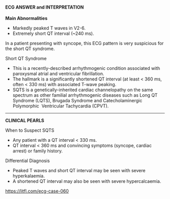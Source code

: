 #### ECG ANSWER and INTERPRETATION

**Main Abnormalities**
* Markedly peaked T waves in V2-6. 
* Extremely short QT interval (~240 ms). 

In a patient presenting with syncope, this ECG pattern is very suspicious for the short QT syndrome.

Short QT Syndrome
* This is a recently-described arrhythmogenic condition associated with paroxysmal atrial and ventricular fibrillation. 
* The hallmark is a significantly shortened QT interval (at least < 360 ms, often < 330 ms) with associated T-wave peaking. 
* SQTS is a genetically-inherited cardiac channelopathy on the same spectrum as other familial arrhythmogenic diseases such as Long QT Syndrome (LQTS), Brugada Syndrome and Catecholaminergic Polymorphic  Ventricular Tachycardia (CPVT). 

---------------

**CLINICAL PEARLS**

When to Suspect SQTS
* Any patient with a QT interval < 330 ms. 
* QT interval < 360 ms and convincing symptoms (syncope, cardiac arrest) or family history. 

Differential Diagnosis
* Peaked T waves and short QT interval may be seen with severe hyperkalaemia.
* A shortened QT interval may also be seen with severe hypercalcaemia.

<https://litfl.com/ecg-case-060>
